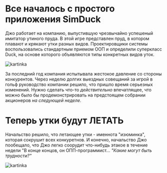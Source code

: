 # Все началось с простого приложения SimDuck #
Джо работает на компанию, выпустившую чрезвычайно успешеный имитатор утиного пруда. В этой игре представлен пруд, в котором плавают и крякают утки разных видов. Проектировщики системы воспользовались стандартным приемом ООП и определили суперкласс Duck, на основе которого объявляются типы конкретных видов уток.

![kartinka](https://d.radikal.ru/d22/1909/76/ec1c071c29ed.jpg)

За последний год компания испытывала жестокое давление со стороны конкурентов. Через неделю долгих выездных совещаний за игрой в гольф руководство компании решило, что пришло время серьезных изменений. Нужно сделать что-то *действительно* впечатлящее, что можно было бы продемонстрировать на предстоящем собрании акционеров *на следующей неделе.*

# Теперь утки будут ЛЕТАТЬ #
Начальство решило, что летающее утки - именнота "изюминка", которая сокрушит всех конкуретнов. И конечно, начальство Джо пообещало, что Джо легко соорудит что-нибудь этакое в течение недели "В конце концов, он ОПП-программист... *"Какие могут быть трудности?"*

![kartinka](https://d.radikal.ru/d03/1909/c7/57a86cbe385f.jpg)
